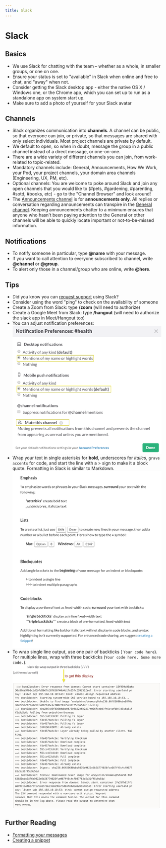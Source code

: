 ```yaml
---
title: Slack
---
```


# Slack

## Basics

-   We use Slack for chatting with the team – whether as a whole, in smaller groups, or one on one.
-   Ensure your status is set to "available" in Slack when online and free to chat, and "away" when not.
-   Consider getting the Slack desktop app - either the native OS X / Windows one, or the Chrome app, which you can set up to run as a standalone app on system start up.
-   Make sure to add a photo of yourself for your Slack avatar

## Channels

-   Slack organizes communication into **channels**. A channel can be public, so that everyone can join, or private, so that messages are shared with only select individuals. Most project channels are private by default.
-   We default to open, so when in doubt, message the group in a public channel instead of a direct message, or one-on-one.
-   There are a wide variety of different channels you can join, from work-related to topic-related.
-   Mandatory channels include: General, Announcements, How We Work, your Pod, your project channels, your domain area channels (Engineering, UX, PM, etc).
-   Optional channels: You are welcome to poke around Slack and join any open channels that you would like to (#pets, #gardening, #parenting, #sotd, #books, etc) - go to the "Channel Browser" and look around!
-   The [Announcements channel](https://civicactions.slack.com/messages/announcements/details/) is for **announcements only**. All replies or conversation regarding announcements can transpire in the [General channel](https://civicactions.slack.com/messages/general/). Keeping announcements chatter to a minimum ensures that anyone who hasn't been paying attention to the General or other channels will be able to quickly locate important or not-to-be-missed information.

## Notifications

-   To notify someone in particular, type **@name** with your message.
-   If you want to call attention to everyone subscribed to channel, write **@channel** or **@group**.
-   To alert only those in a channel/group who are online, write **@here**.

## Tips

-   Did you know you can [request support](support.md) using Slack?
-   Consider using the word "ping" to check on the availability of someone
-   Create a Zoom from Slack: type **/zoom** (will need to authorize)
-   Create a Google Meet from Slack: type **/hangout** (will need to authorize the slack app in Meet/Hangout too)
-   You can adjust notification preferences:
    ![Slack Notifications](../../assets/images/slack-notifications.png)
-   Wrap your text in single asterisks for **bold**, underscores for _italics_, `grave accents` for code, and start the line with a > sign to make it a block quote. Formatting in Slack is similar to Markdown.![Formatting in Slack](../../assets/images/slack-formatting.png "Slack Formatting")
-   To wrap single line output, use one pair of backticks ( `Your code here`). For multiple lines, wrap with three backticks (`Your code here. Some more code.`). ![Wrapping code](../../assets/images/backticks.png "Wrapping code")

## Further Reading

-   [Formatting your messages](https://slack.zendesk.com/hc/en-us/articles/202288908-Formatting-your-message)
-   [Creating a snippet](https://slack.zendesk.com/hc/en-us/articles/204145658-Creating-a-Snippet)
